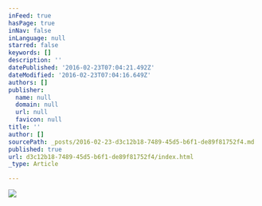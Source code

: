 ```yaml
---
inFeed: true
hasPage: true
inNav: false
inLanguage: null
starred: false
keywords: []
description: ''
datePublished: '2016-02-23T07:04:21.492Z'
dateModified: '2016-02-23T07:04:16.649Z'
authors: []
publisher:
  name: null
  domain: null
  url: null
  favicon: null
title: ''
author: []
sourcePath: _posts/2016-02-23-d3c12b18-7489-45d5-b6f1-de89f81752f4.md
published: true
url: d3c12b18-7489-45d5-b6f1-de89f81752f4/index.html
_type: Article

---
```

![](https://the-grid-user-content.s3-us-west-2.amazonaws.com/6f439fc6-9e41-4bac-a0aa-ab91540ccf65.png)